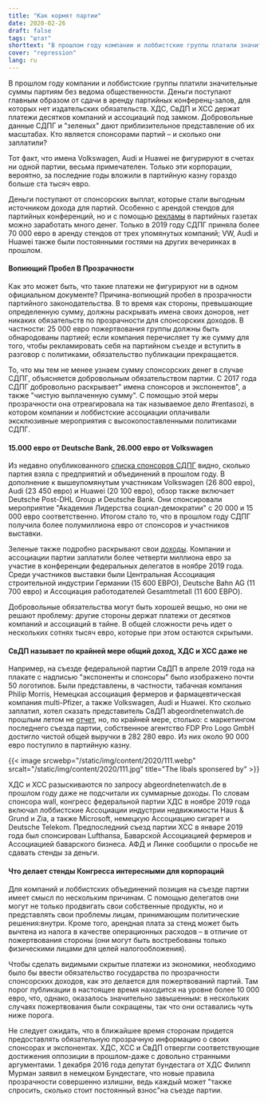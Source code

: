 ```yaml
---
title: "Как кормят партии"
date: 2020-02-26
draft: false
tags: "штат"
shorttext: "В прошлом году компании и лоббистские группы платили значительные суммы партиям без ведома общественности."
cover: "repression"
lang: ru
---
```


В прошлом году компании и лоббистские группы платили значительные суммы партиям без ведома общественности. Деньги поступают главным образом от сдачи в аренду партийных конференц-залов, для которых нет издательских обязательств. ХДС, СвДП и ХСС держат платежи десятков компаний и ассоциаций под замком. Добровольные данные СДПГ и "зеленых" дают приблизительное представление об их масштабах. Кто является спонсорами партий – и сколько они заплатили?

Тот факт, что имена Volkswagen, Audi и Huawei не фигурируют в счетах ни одной партии, весьма примечателен. Только эти корпорации, вероятно, за последние годы вложили в партийную казну гораздо больше ста тысяч евро.

Деньги поступают от спонсорских выплат, которые стали выгодным источником дохода для партий. Особенно с арендой стендов для партийных конференций, но и с помощью [рекламы](https://www.abgeordnetenwatch.de/blog/2019-08-09/anzeigen-ueber-eine-million-euro-wie-unternehmen-und-verbaende-parteizeitungen "Anzeigen über eine Million Euro: Wie Unternehmen und Verbände Parteizeitungen unterstützen") в партийных газетах можно заработать много денег. Только в 2019 году СДПГ приняла более 70 000 евро в аренду стендов от трех упомянутых компаний; VW, Audi и Huawei также были постоянными гостями на других вечеринках в прошлом.

#### Вопиющий Пробел В Прозрачности

Как это может быть, что такие платежи не фигурируют ни в одном официальном документе? Причина-вопиющий пробел в прозрачности партийного законодательства. В то время как стороны, превышающие определенную сумму, должны раскрывать имена своих доноров, нет никаких обязательств по прозрачности для спонсорских доходов. В частности: 25 000 евро пожертвования группы должны быть обнародованы партией; если компания перечисляет ту же сумму для того, чтобы рекламировать себя на партийном съезде и вступить в разговор с политиками, обязательство публикации прекращается.

То, что мы тем не менее узнаем сумму спонсорских денег в случае СДПГ, объясняется добровольным обязательством партии. С 2017 года СДПГ добровольно раскрывает" имена спонсоров и экспонентов", а также "чистую выплаченную сумму". С помощью этой меры прозрачности она отреагировала на так называемое дело #rentasozi, в котором компании и лоббистские ассоциации оплачивали эксклюзивные мероприятия с высокопоставленными политиками СДПГ.

#### 15.000 евро от Deutsche Bank, 26.000 евро от Volkswagen

Из недавно опубликованного [списка спонсоров СДПГ](/static/downloads/Aussteller_und_Sponsoren_-_Gesamteinnahmen_2019.pdf "Aussteller und Sponsoren - Gesamteinnahmen 2019") видно, сколько партия взяла с предприятий и объединений в прошлом году. В дополнение к вышеупомянутым участникам Volkswagen (26 800 евро), Audi (23 450 евро) и Huawei (20 100 евро), обзор также включает Deutsche Post-DHL Group и Deutsche Bank. Они спонсировали мероприятие "Академия Лидерства социал-демократии" с 20 000 и 15 000 евро соответственно. Итогом стало то, что в прошлом году СДПГ получила более полумиллиона евро от спонсоров и участников выставки.

Зеленые также подробно раскрывают свои [доходы](/static/downloads/Transparenz-Bundesdelegiertenkonferenz-in-Bielefeld-15.-17.-November-2019.pdf "Aussteller und Sponsoren Bundesdelegiertenkonferenz in Bielefeld 2019"). Компании и ассоциации партии заплатили более четверти миллиона евро за участие в конференции федеральных делегатов в ноябре 2019 года. Среди участников выставки были Центральная Ассоциация строительной индустрии Германии (15 600 ЕВРО), Deutsche Bahn AG (11 700 евро) и Ассоциация работодателей Gesamtmetall (11 600 ЕВРО).

Добровольные обязательства могут быть хорошей вещью, но они не решают проблему: другие стороны держат платежи от десятков компаний и ассоциаций в тайне. В общей сложности речь идет о нескольких сотнях тысяч евро, которые при этом остаются скрытыми.

#### СвДП называет по крайней мере общий доход, ХДС и ХСС даже не

Например, на съезде федеральной партии СвДП в апреле 2019 года на плакате с надписью "экспоненты и спонсоры" было изображено почти 50 логотипов. Были представлены, в частности, табачная компания Philip Morris, Немецкая ассоциация фермеров и фармацевтическая компания multi-Pfizer, а также Volkswagen, Audi и Huawei. Кто сколько заплатил, хотел сказать представитель СвДП abgeordnetenwatch.de прошлым летом не [отчет](https://www.abgeordnetenwatch.de/blog/2019-07-25/lobbyismus-auf-parteitagen-das-sind-die-sponsorinnen-der-parteien "Lobbyismus auf Parteitagen: Das sind die Sponsor*innen der Parteien"), но, по крайней мере, столько: с маркетингом последнего съезда партии, собственное агентство FDP Pro Logo GmbH достигло чистой общей выручки в 282 280 евро. Из них около 90 000 евро поступило в партийную казну.

{{< image srcwebp="/static/img/content/2020/111.webp" srcalt="/static/img/content/2020/111.jpg" title="The libals sponsered by" >}}

ХДС и ХСС разыскиваются по запросу abgeordnetenwatch.de в прошлом году даже не подсчитали их суммарные доходы. По словам спонсора wall, конгресс федеральной партии ХДС в ноябре 2019 года включал лоббистские Ассоциации индустрии недвижимости Haus & Grund и Zia, а также Microsoft, немецкую Ассоциацию сигарет и Deutsche Telekom. Предпоследний съезд партии ХСС в январе 2019 года был спонсирован Lufthansa, Баварской Ассоциацией фермеров и Ассоциацией баварского бизнеса. АФД и Линке сообщили о просьбе не сдавать стенды за деньги.

#### Что делает стенды Конгресса интересными для корпораций

Для компаний и лоббистских объединений позиция на съезде партии имеет смысл по нескольким причинам. С помощью делегатов они могут не только продвигать свои собственные продукты, но и представлять свои проблемы лицам, принимающим политические решения:внутри. Кроме того, арендная плата за стенд может быть вычтена из налога в качестве операционных расходов – в отличие от пожертвования стороны (они могут быть востребованы только физическими лицами для целей налогообложения).

Чтобы сделать видимыми скрытые платежи из экономики, необходимо было бы ввести обязательство государства по прозрачности спонсорских доходов, как это делается для пожертвований партий. Там порог публикации в настоящее время находится на уровне более 10 000 евро, что, однако, оказалось значительно завышенным: в нескольких случаях пожертвования были сокращены, так что они оставались чуть ниже порога.

Не следует ожидать, что в ближайшее время сторонам придется предоставлять обязательную прозрачную информацию о своих спонсорах и экспонентах. ХДС, ХСС и СвДП отвергли соответствующие достижения оппозиции в прошлом-даже с довольно странными аргументами. 1 декабря 2016 года депутат бундестага от ХДС Филипп Мурман заявил в немецком Бундестаге, что новые правила прозрачности совершенно излишни, ведь каждый может "также спросить, сколько стоит постоянный взнос"на съезде партии.
